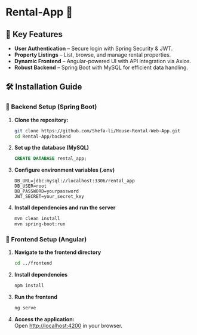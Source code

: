 # Rental-App 🏡

## 🌟 Key Features

- **User Authentication** – Secure login with Spring Security & JWT.
- **Property Listings** – List, browse, and manage rental properties.
- **Dynamic Frontend** – Angular-powered UI with API integration via Axios.
- **Robust Backend** – Spring Boot with MySQL for efficient data handling.

## 🛠 Installation Guide

### 📌 Backend Setup (Spring Boot)
1. **Clone the repository:**
   ```sh
   git clone https://github.com/Shefa-li/House-Rental-Web-App.git
   cd Rental-App/backend
   ```
2. **Set up the database (MySQL)**
   ```sql
   CREATE DATABASE rental_app;
   ```
3. **Configure environment variables (.env)**
   ```plaintext
   DB_URL=jdbc:mysql://localhost:3306/rental_app
   DB_USER=root
   DB_PASSWORD=yourpassword
   JWT_SECRET=your_secret_key
   ```
4. **Install dependencies and run the server**
   ```sh
   mvn clean install
   mvn spring-boot:run
   ```
   
### 📌 Frontend Setup (Angular)
1. **Navigate to the frontend directory**
   ```sh
   cd ../frontend
   ```
2. **Install dependencies**
   ```sh
   npm install
   ```
3. **Run the frontend**
   ```sh
   ng serve
   ```
4. **Access the application:**  
   Open [http://localhost:4200](http://localhost:4200) in your browser.


